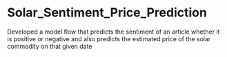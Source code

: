 # Solar_Sentiment_Price_Prediction
Developed a model flow that predicts the sentiment of an article whether it is positive or negative and also predicts the estimated price of the solar commodity on that given date
